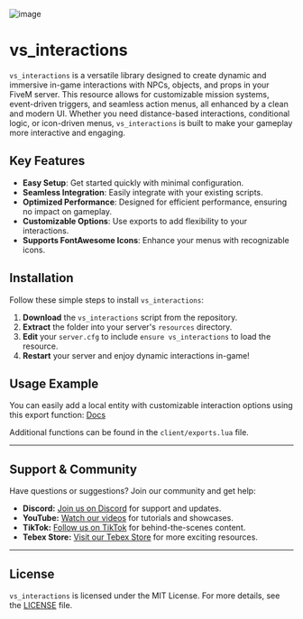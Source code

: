 ![image](https://github.com/user-attachments/assets/86a3b12a-fb86-4150-8d36-f0e1ba9a3962)
# vs_interactions

`vs_interactions` is a versatile library designed to create dynamic and immersive in-game interactions with NPCs, objects, and props in your FiveM server. This resource allows for customizable mission systems, event-driven triggers, and seamless action menus, all enhanced by a clean and modern UI. Whether you need distance-based interactions, conditional logic, or icon-driven menus, `vs_interactions` is built to make your gameplay more interactive and engaging.

## Key Features
- **Easy Setup**: Get started quickly with minimal configuration.
- **Seamless Integration**: Easily integrate with your existing scripts.
- **Optimized Performance**: Designed for efficient performance, ensuring no impact on gameplay.
- **Customizable Options**: Use exports to add flexibility to your interactions.
- **Supports FontAwesome Icons**: Enhance your menus with recognizable icons.

## Installation

Follow these simple steps to install `vs_interactions`:

1. **Download** the `vs_interactions` script from the repository.
2. **Extract** the folder into your server's `resources` directory.
3. **Edit** your `server.cfg` to include `ensure vs_interactions` to load the resource.
4. **Restart** your server and enjoy dynamic interactions in-game!

## Usage Example

You can easily add a local entity with customizable interaction options using this export function:
[Docs](https://docs.vildstore.com/)

Additional functions can be found in the `client/exports.lua` file.

---

## Support & Community

Have questions or suggestions? Join our community and get help:

- **Discord:** [Join us on Discord](https://discord.gg/vild) for support and updates.
- **YouTube:** [Watch our videos](https://www.youtube.com/@VildStore) for tutorials and showcases.
- **TikTok:** [Follow us on TikTok](https://www.tiktok.com/@vildstore) for behind-the-scenes content.
- **Tebex Store:** [Visit our Tebex Store](https://vildstore.com) for more exciting resources.

---

## License

`vs_interactions` is licensed under the MIT License. For more details, see the [LICENSE](./LICENSE) file.
